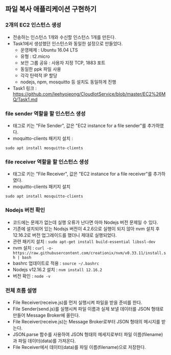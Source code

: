 ## 파일 복사 애플리케이션 구현하기
### 2개의 EC2 인스턴스 생성
- 전송하는 인스턴스 1개와 수신할 인스턴스 1개를 만든다.
- Task1에서 생성했던 인스턴스와 동일한 설정으로 만들었다.
  - 운영체제 : Ubuntu 16.04 LTS
  - 유형 : t2.micro
  - 보안 그룹 공유 : 사용자 지정 TCP, 1883 포트
  - 동일한 ppk 파일 사용
  - 각각 탄력적 IP 할당
  - nodejs, npm, mosquitto 등 설치도 동일하게 진행
- Task1 링크 : <https://github.com/leehyojeong/CloudIotService/blob/master/EC2%26MQ/Task1.md>

### file sender 역할을 할 인스턴스 생성
- 태그로 키는 "File Sender", 값은 "EC2 instance for a file sender"를 추가하였다.
- moquitto-clients 패키지 설치 : 
```
sudo apt install mosquitto-clients
```

### file receiver 역할을 할 인스턴스 생성
- 태그로 키는 "File Receiver", 값은 "EC2 instance for a file receiver"를 추가하였다.
- moquitto-clients 패키지 설치
```
sudo apt install mosquitto-clients
```

### Nodejs 버전 확인
- 코드에는 문제가 없는데 실행 오류가 난다면 아마 Nodejs 버전 문제일 수 있다. 
- 기존에 설치되어 있는 Nodsjs 버전이 4.2.6으로 실행이 되지 않아 nvm 설치 후 12.16.2로 버전 업그레이드를 했더니 제대로 실행되었다.
- 관련 패키지 설치 : ```sudo apt-get install build-essential libssl-dev```
- nvm 설치 : ```curl -o- https://raw.githubusercontent.com/creationix/nvm/v0.33.11/install.sh | bash```
- bashrc 업데이트로 적용 : ```source ~/.bashrc```
- Nodejs v12.16.2 설치 : ```nvm install 12.16.2```
- 버전 확인 : ```node -v```

### 전체 흐름 설명
- File Receiver(receive.js)를 먼저 실행시켜 파일을 받을 준비를 한다. 
- File Sender(send.js)를 실행시켜 파일 이름과 실제 보낼 데이터를 JSON 형태로 만들어 Message Broker에 올린다.
- File Receiver(receive.js)는 Message Broker로부터 JSON 형태의 메시지를 받는다.
- JSON.parse 함수를 사용하여 JSON 형태의 메세지로부터 파일 이름(filename)과 파일 데이터(data)를 가져온다.
- File Receiver에서 데이터(data)를 파일 이름(filename)으로 저장한다.
